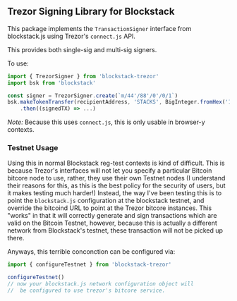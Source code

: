 ## Trezor Signing Library for Blockstack

This package implements the `TransactionSigner` interface from blockstack.js
using Trezor's `connect.js` API.

This provides both single-sig and multi-sig signers.

To use:

```javascript
import { TrezorSigner } from 'blockstack-trezor'
import bsk from 'blockstack'

const signer = TrezorSigner.create(`m/44'/88'/0'/0/1`)
bsk.makeTokenTransfer(recipientAddress, 'STACKS', BigInteger.fromHex('10'), '', signer)
    .then((signedTX) => ...)
```

*Note:* Because this uses `connect.js`, this is only usable in browser-y contexts.


### Testnet Usage

Using this in normal Blockstack reg-test contexts is kind of difficult. This is because
Trezor's interfaces will not let you specify a particular Bitcoin bitcore node to use, rather,
they use their own Testnet nodes (I understand their reasons for this, as this is the best policy
for the security of users, but it makes testing much harder!) Instead, the way I've been testing
this is to point the `blockstack.js` configuration at the blockstack testnet, and override the
bitcoind URL to point at the Trezor bitcore instances. This "works" in that it will correctly
generate and sign transactions which are valid on the Bitcoin Testnet, however, because
this is actually a different network from Blockstack's testnet, these transaction will not
be picked up there.

Anyways, this terrible conconction can be configured via:

```javascript
import { configureTestnet } from 'blockstack-trezor'

configureTestnet()
// now your blockstack.js network configuration object will
//  be configured to use trezor's bitcore service.
```
